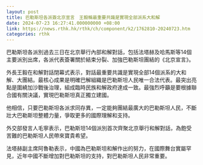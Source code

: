 ```yaml
---
layout: post
title: 巴勒斯坦各派簽北京宣言　王毅稱最重要共識是實現全部派系大和解
date: 2024-07-23 16:27:41.000000000 +08:00
link: https://news.rthk.hk/rthk/ch/component/k2/1762810-20240723.htm
categories: rthk
---
```


巴勒斯坦各派別過去三日在北京舉行內部和解對話，包括法塔赫及哈馬斯等14個主要派別出席，各派代表簽署關於結束分裂、加強巴勒斯坦團結的《北京宣言》。

外長王毅在和解對話閉幕式表示，對話最重要共識是實現全部14個派系的大和解、大團結。最核心成果是明確巴解組織是巴勒斯坦人民唯一合法代表。最突出亮點是圍繞加沙戰後治理，組成臨時民族和解政府達成一致。最強烈呼籲是要根據聯合國有關決議，實現巴勒斯坦真正獨立建國。

他相信，只要巴勒斯坦各派求同存異，一定能夠團結最廣大的巴勒斯坦人民，不斷壯大巴勒斯坦整體力量，爭取更多的國際理解和支持。

外交部發言人毛寧表示，巴勒斯坦14個派別首次齊聚北京舉行和解對話，為飽受苦難的巴勒斯坦人民帶來寶貴希望。

法塔赫副主席阿魯勒表示，中國為巴勒斯坦和解作出的努力，在國際舞台實屬罕見，近年中國不斷增加對巴勒斯坦的支持，對巴勒斯坦人民非常重要。
